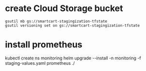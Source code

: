 # create Cloud Storage bucket

```shell
gsutil mb gs://smartcart-stagingization-tfstate
gsutil versioning set on gs://smartcart-stagingization-tfstate
```

# install prometheus
kubectl create ns monitoring
helm upgrade --install -n monitoring -f staging-values.yaml prometheus ./
